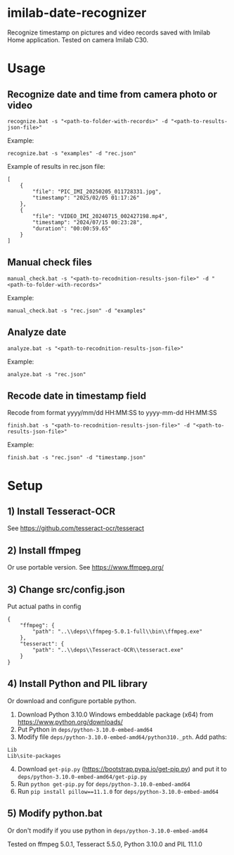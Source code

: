 # imilab-date-recognizer
Recognize timestamp on pictures and video records saved with Imilab Home application. Tested on camera Imilab C30.

# Usage

## Recognize date and time from camera photo or video
```
recognize.bat -s "<path-to-folder-with-records>" -d "<path-to-results-json-file>"
```
Example:
```
recognize.bat -s "examples" -d "rec.json"
```
Example of results in rec.json file:
```
[
    {
        "file": "PIC_IMI_20250205_011728331.jpg",
        "timestamp": "2025/02/05 01:17:26"
    },
    {
        "file": "VIDEO_IMI_20240715_002427198.mp4",
        "timestamp": "2024/07/15 00:23:28",
        "duration": "00:00:59.65"
    }
]
```

## Manual check files
```
manual_check.bat -s "<path-to-recodnition-results-json-file>" -d "<path-to-folder-with-records>"
```
Example:
```
manual_check.bat -s "rec.json" -d "examples"
```

## Analyze date
```
analyze.bat -s "<path-to-recodnition-results-json-file>"
```
Example:
```
analyze.bat -s "rec.json"
```

## Recode date in timestamp field
Recode from format yyyy/mm/dd HH:MM:SS to yyyy-mm-dd HH:MM:SS
```
finish.bat -s "<path-to-recodnition-results-json-file>" -d "<path-to-results-json-file>"
```
Example:
```
finish.bat -s "rec.json" -d "timestamp.json"
```

# Setup

## 1) Install Tesseract-OCR
See https://github.com/tesseract-ocr/tesseract

## 2) Install ffmpeg
Or use portable version. See https://www.ffmpeg.org/

## 3) Change src/config.json
Put actual paths in config
```
{
    "ffmpeg": {
        "path": "..\\deps\\ffmpeg-5.0.1-full\\bin\\ffmpeg.exe"
    },
    "tesseract": {
        "path": "..\\deps\\Tesseract-OCR\\tesseract.exe"
    }
}
```

## 4) Install Python and PIL library
Or download and configure portable python.
1) Download Python 3.10.0 Windows embeddable package (x64) from https://www.python.org/downloads/
2) Put Python in `deps/python-3.10.0-embed-amd64`
3) Modify file `deps/python-3.10.0-embed-amd64/python310._pth`. Add paths:
```
Lib
Lib\site-packages
```
4) Download `get-pip.py` (https://bootstrap.pypa.io/get-pip.py) and put it to `deps/python-3.10.0-embed-amd64/get-pip.py`
5) Run `python get-pip.py` for `deps/python-3.10.0-embed-amd64`
6) Run `pip install pillow==11.1.0` for `deps/python-3.10.0-embed-amd64`

## 5) Modify python.bat
Or don't modify if you use python in `deps/python-3.10.0-embed-amd64`

Tested on ffmpeg 5.0.1, Tesseract 5.5.0, Python 3.10.0 and PIL 11.1.0